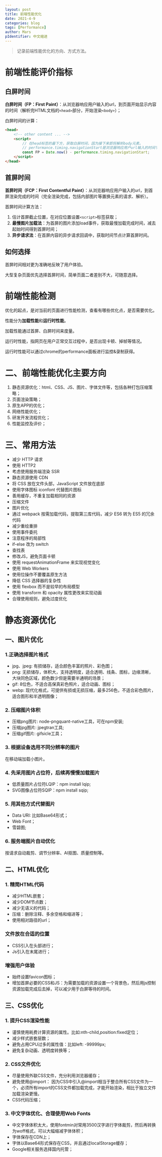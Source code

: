 ```yaml
---
layout: post
title: 前端性能优化
date: 2021-4-9
categories: blog
tags: [Performance]
author: Mars
pIdentifier: 中文缩进
---
```


> 记录前端性能优化的方向、方式方法。 

# 前端性能评价指标
## 白屏时间

**白屏时间（FP：First Paint）**：从浏览器响应用户输入的url，到页面开始显示内容的时间（解析完HTML文档的`<head>`部分，开始渲染`<body>`）；

白屏时间的计算：

```html
<head>
    <!-- other content ... -->
    <script>
        // 在head标签的最下方，获取白屏时间，因为接下来即将解析body元素。
        // performance.timing.navigationStart是浏览器响应用户url输入的时间节点。
        const FP = Date.now() - performance.timing.navigationStart;
    </script>
</head>
```

## 首屏时间

**首屏时间（FCP：First Contentful Paint）**：从浏览器响应用户输入的url，到首屏渲染完成的时间（完全渲染完成，包括内部图片等置换元素的请求、解析）。

首屏时间计算方法：

1. 估计首屏截止位置，在对应位置设置`<script>`标签获取；
2. **最慢图片加载法**：为首屏的图片添加load事件，获取最慢加载完成时间，减去起始时间得到首屏时间；
3. **异步请求法**：在首屏内容的异步请求回调中，获取时间节点计算首屏时间。

## 如何选择

首屏时间相对更为准确地反映了用户体验。

大型复杂页面优先选择首屏时间，简单页面二者差别不大，可随意选择。

# 前端性能检测

优化的起点，是对当前的页面进行性能检测，查看有哪些优化点，是否需要优化。

性能分为**加载性能**和**运行时性能**。

加载性能通过首屏、白屏时间来度量。

运行时性能，指网页在用户正常交互过程中，是否出现卡顿、掉帧等情况。

运行时性能可以通过chrome的performance面板进行监控&录制获得。

# 二、前端性能优化主要方向

1. 静态资源优化：html、CSS、JS、图片、字体文件等，包括各种打包压缩策略；
2. 页面渲染策略；
3. 原生APP的优化；
4. 网络性能优化；
5. 研发开发流程优化；
6. 性能监控及评价；

# 三、常用方法

- 减少 HTTP 请求
- 使用 HTTP2
- 考虑使用服务端渲染 SSR
- 静态资源使用 CDN
- 将 CSS 放在文件头部，JavaScript 文件放在底部
- 使用字体图标 iconfont 代替图片图标
- 善用缓存，不重复加载相同的资源
- 压缩文件
- 图片优化
- 通过 webpack 按需加载代码，提取第三库代码，减少 ES6 转为 ES5 的冗余代码
- 减少重绘重排
- 使用事件委托
- 注意程序的局部性
- if-else 改为 switch
- 查找表
- 修改JS，避免页面卡顿
- 使用 requestAnimationFrame 来实现视觉变化
- 使用 Web Workers
- 使用位操作不要覆盖原生方法
- 降低 CSS 选择器的复杂性
- 使用 flexbox 而不是较早的布局模型
- 使用 transform 和 opacity 属性更改来实现动画
- 合理使用规则，避免过度优化

# 静态资源优化
## 一、图片优化
### 1.正确选择图片格式

- jpg、jpeg: 有损储存，适合颜色丰富的照片、彩色图；
- png: 无损储存，体积大，支持透明度，适合透明、线条、图标，边缘清晰，大块同色区域，颜色数少但是需要半通明的场景；
- gif: 8位色，不适合高保真彩色照片，适合动画、图标；
- webp: 现代化格式，可提供有损或无损压缩，最多256色，不适合彩色图片，适合图形和半透明图像；

### 2. 压缩图片体积

- 压缩png图片: node-pngquant-native工具，可在npm安装;
- 压缩jpg图片: jpegtran工具;
- 压缩gif图片: gifsicle工具；

### 3. 根据设备选用不同分辨率的图片

在移动端加载小图片。

### 4. 先采用图片占位符，后续再慢慢加载图片

- 低质量图片占位符LQIP：npm install lqip;
- SVG图像占位符SQIP：npm install sqip;

### 5. 用其他方式代替图片

- Data URI: 比如Base64形式；
- Web Font；
- 雪碧图;

### 6. 服务端图片自动优化

按请求自动裁剪、调节分辨率、AI抠图、质量控制等。

## 二、HTML优化
### 1. 精简HTML代码

- 减少HTML嵌套；
- 减少DOM节点数；
- 减少无语义的代码；
- 压缩：删除注释、多余空格和缩进等；
- 使用相对路径的url；

### 文件放在合适的位置

- CSS引入在头部进行；
- Js引入在末尾进行；

### 增强用户体验

- 始终设置favicon图标；
- 增加首屏必要的CSS和JS：为需要加载的资源设置一个背景色，然后用js控制资源加载完成后去掉，可以减少用于白屏等待的时间。

## 三、CSS优化
### 1. 提升CSS渲染性能

- 谨慎使用耗费计算资源的属性。比如:nth-child,position:fixed定位；
- 减少样式嵌套层数；
- 避免占用CPU过多的属性值：比如left: -99999px;
- 避免复杂动画、透明度转换等；

### 2. CSS文件优化

- 尽量使用外联CSS文件，充分利用浏览器缓存；
- 避免使用@import： 因为CSS中引入@import相当于整合所有CSS文件为一个，必须所有import的CSS文件都加载完成，才能开始渲染，相比于独立文件加载渲染更慢。
- CSS代码压缩；

### 3. 中文字体优化、合理使用Web Fonts

- 中文字体体积太大，使用fontmin对常用3500汉字进行字体裁剪，然后再转换为woff格式，可以大幅缩减字体体积；
- 字体保存在CDN上；
- 字体以Base64形式保存在CSS，并且通过localStorage缓存；
- Google相关服务选择国内托管；

